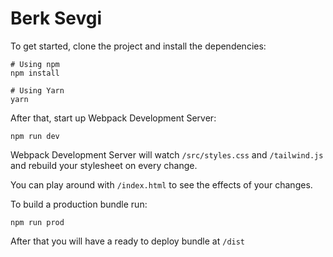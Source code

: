 # Berk Sevgi

To get started, clone the project and install the dependencies:

```
# Using npm
npm install

# Using Yarn
yarn
```

After that, start up Webpack Development Server:

```
npm run dev
```

Webpack Development Server will watch `/src/styles.css` and `/tailwind.js` and rebuild your stylesheet on every change.

You can play around with `/index.html` to see the effects of your changes.

To build a production bundle run:

```
npm run prod
```

After that you will have a ready to deploy bundle at `/dist`
